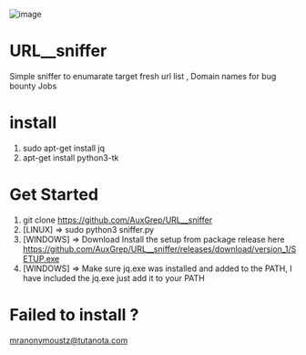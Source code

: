 ![image](https://github.com/AuxGrep/URL__sniffer/assets/103135612/9460fdee-ddac-480d-b772-446436e22925)

# URL__sniffer
Simple sniffer to enumarate target fresh url list , Domain names for bug bounty Jobs

# install
1. sudo apt-get install jq
2. apt-get install python3-tk

# Get Started
1. git clone https://github.com/AuxGrep/URL__sniffer
2. [LINUX] => sudo python3 sniffer.py
3. [WINDOWS] => Download Install the setup from package release here https://github.com/AuxGrep/URL__sniffer/releases/download/version_1/SETUP.exe
4. [WINDOWS] => Make sure jq.exe was installed and added to the PATH, I have included the jq.exe just add it to your PATH

# Failed to install ?
mranonymoustz@tutanota.com

